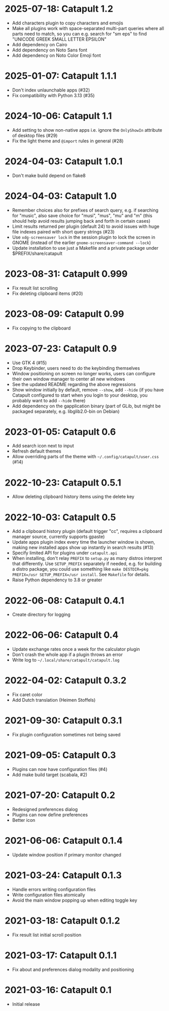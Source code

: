 2025-07-18: Catapult 1.2
========================

* Add characters plugin to copy characters and emojis
* Make all plugins work with space-separated multi-part queries where
  all parts need to match, so you can e.g. search for "sm eps" to
  find "UNICODE GREEK SMALL LETTER EPSILON"
* Add dependency on Cairo
* Add dependency on Noto Sans font
* Add dependency on Noto Color Emoji font

2025-01-07: Catapult 1.1.1
==========================

* Don't index unlaunchable apps (#32)
* Fix compatibility with Python 3.13 (#35)

2024-10-06: Catapult 1.1
========================

* Add setting to show non-native apps i.e. ignore the `OnlyShowIn`
  attribute of desktop files (#29)
* Fix the light theme and `@import` rules in general (#28)

2024-04-03: Catapult 1.0.1
==========================

* Don't make build depend on flake8

2024-04-03: Catapult 1.0
========================

* Remember choices also for prefixes of search query, e.g. if searching
  for "music", also save choice for "musi", "mus", "mu" and "m" (this
  should help avoid results jumping back and forth in certain cases)
* Limit results returned per plugin (default 24) to avoid issues with
  huge file indexes paired with short query strings (#23)
* Use `xdg-screensaver lock` in the session plugin to lock the screen in
  GNOME (instead of the earlier `gnome-screensaver-command --lock`)
* Update installation to use just a Makefile and a private package
  under $PREFIX/share/catapult

2023-08-31: Catapult 0.999
==========================

* Fix result list scrolling
* Fix deleting clipboard items (#20)

2023-08-09: Catapult 0.99
=========================

* Fix copying to the clipboard

2023-07-23: Catapult 0.9
========================

* Use GTK 4 (#15)
* Drop Keybinder, users need to do the keybinding themselves
* Window positioning on screen no longer works, users can configure
  their own window manager to center all new windows
* See the updated README regarding the above regressions
* Show window initially by default, remove `--show`, add `--hide` (if
  you have Catapult configured to start when you login to your desktop,
  you probably want to add `--hide` there)
* Add dependency on the gapplication binary (part of GLib, but might
  be packaged separately, e.g. libglib2.0-bin on Debian)

2023-01-05: Catapult 0.6
========================

* Add search icon next to input
* Refresh default themes
* Allow overriding parts of the theme with `~/.config/catapult/user.css` (#14)

2022-10-23: Catapult 0.5.1
==========================

* Allow deleting clipboard history items using the delete key

2022-10-03: Catapult 0.5
========================

* Add a clipboard history plugin (default trigger "cc", requires a
  clipboard manager source, currently supports gpaste)
* Update apps plugin index every time the launcher window is shown,
  making new installed apps show up instantly in search results (#13)
* Specify limited API for plugins under `catapult.api`
* When installing, don't relay `PREFIX` to `setup.py` as many distros
  interpret that differently. Use `SETUP_PREFIX` separately if needed,
  e.g. for building a distro package, you could use something like `make
  DESTDIR=pkg PREFIX=/usr SETUP_PREFIX=/usr install`. See `Makefile` for
  details.
* Raise Python dependency to 3.8 or greater

2022-06-08: Catapult 0.4.1
==========================

* Create directory for logging

2022-06-06: Catapult 0.4
========================

* Update exchange rates once a week for the calculator plugin
* Don't crash the whole app if a plugin throws an error
* Write log to `~/.local/share/catapult/catapult.log`

2022-04-02: Catapult 0.3.2
==========================

* Fix caret color
* Add Dutch translation (Heimen Stoffels)

2021-09-30: Catapult 0.3.1
==========================

* Fix plugin configuration sometimes not being saved

2021-09-05: Catapult 0.3
========================

* Plugins can now have configuration files (#4)
* Add make build target (scabala, #2)

2021-07-20: Catapult 0.2
========================

* Redesigned preferences dialog
* Plugins can now define preferences
* Better icon

2021-06-06: Catapult 0.1.4
==========================

* Update window position if primary monitor changed

2021-03-24: Catapult 0.1.3
==========================

* Handle errors writing configuration files
* Write configuration files atomically
* Avoid the main window popping up when editing toggle key

2021-03-18: Catapult 0.1.2
==========================

* Fix result list initial scroll position

2021-03-17: Catapult 0.1.1
==========================

* Fix about and preferences dialog modality and positioning

2021-03-16: Catapult 0.1
========================

* Initial release
